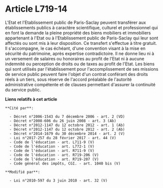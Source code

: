 # Article L719-14

L'Etat et l'Etablissement public de Paris-Saclay peuvent transférer aux établissements publics à caractère scientifique,
culturel et professionnel qui en font la demande la pleine propriété des biens mobiliers et immobiliers appartenant à l'Etat
ou à l'Etablissement public de Paris-Saclay qui leur sont affectés ou sont mis à leur disposition. Ce transfert s'effectue à
titre gratuit. Il s'accompagne, le cas échéant, d'une convention visant à la mise en sécurité du patrimoine, après expertise
contradictoire. Il ne donne lieu ni à un versement de salaires ou honoraires au profit de l'Etat ni à aucune indemnité ou
perception de droits ou de taxes au profit de l'Etat. Les biens qui sont utilisés par l'établissement pour l'accomplissement
de ses missions de service public peuvent faire l'objet d'un contrat conférant des droits réels à un tiers, sous réserve de
l'accord préalable de l'autorité administrative compétente et de clauses permettant d'assurer la continuité du service
public.

**Liens relatifs à cet article**

	**Cité par**:

	  - Décret n°2006-1543 du 7 décembre 2006 - art. 2 (VD)
	  - Décret n°2008-606 du 26 juin 2008 - art. 3 (Ab)
	  - Décret n°2012-1147 du 12 octobre 2012 - art. 1 (Ab)
	  - Décret n°2012-1147 du 12 octobre 2012 - art. 2 (Ab)
	  - Décret n°2014-1679 du 30 décembre 2014 - art. 2 (V)
	  - Loi n°2017-257 du 28 février 2017 - art. 44 (V)
	  - Code de l'éducation - art. L711-9 (V)
	  - Code de l'éducation - art. L772-1 (V)
	  - Code de l'éducation - art. R711-9 (V)
	  - Code de l'éducation - art. R719-206 (V)
	  - Code de l'éducation - art. R719-207 (V)
	  - Code général des impôts, CGI. - art. 1040 bis (V)

	**Modifié par**:

	  - Loi n°2010-597 du 3 juin 2010 - art. 32 (V)
